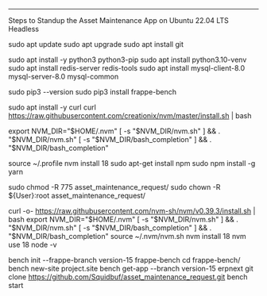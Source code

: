 ----------------------------------------------------------------------------------------
Steps to Standup the Asset Maintenance App on Ubuntu 22.04 LTS Headless

sudo apt update
sudo apt upgrade
sudo apt install git

sudo apt install -y python3 python3-pip
sudo apt install python3.10-venv
sudo apt install redis-server redis-tools
sudo apt install mysql-client-8.0 mysql-server-8.0 mysql-common

sudo pip3 --version
sudo pip3 install frappe-bench

sudo apt install -y curl
curl https://raw.githubusercontent.com/creationix/nvm/master/install.sh | bash

export NVM_DIR="$HOME/.nvm"
[ -s "$NVM_DIR/nvm.sh" ] && \. "$NVM_DIR/nvm.sh"
[ -s "$NVM_DIR/bash_completion" ] && \. "$NVM_DIR/bash_completion"

source ~/.profile
nvm install 18
sudo apt-get install npm
sudo npm install -g yarn

sudo chmod -R 775 asset_maintenance_request/
sudo chown -R ${User}:root asset_maintenance_request/

curl -o- https://raw.githubusercontent.com/nvm-sh/nvm/v0.39.3/install.sh | bash
export NVM_DIR="$HOME/.nvm"
[ -s "$NVM_DIR/nvm.sh" ] && \. "$NVM_DIR/nvm.sh"
[ -s "$NVM_DIR/bash_completion" ] && \. "$NVM_DIR/bash_completion"
source ~/.nvm/nvm.sh
nvm install 18
nvm use 18
node -v

bench init --frappe-branch version-15 frappe-bench
cd frappe-bench/
bench new-site project.site
bench get-app --branch version-15 erpnext
git clone https://github.com/Squidbuf/asset_maintenance_request.git
bench start
